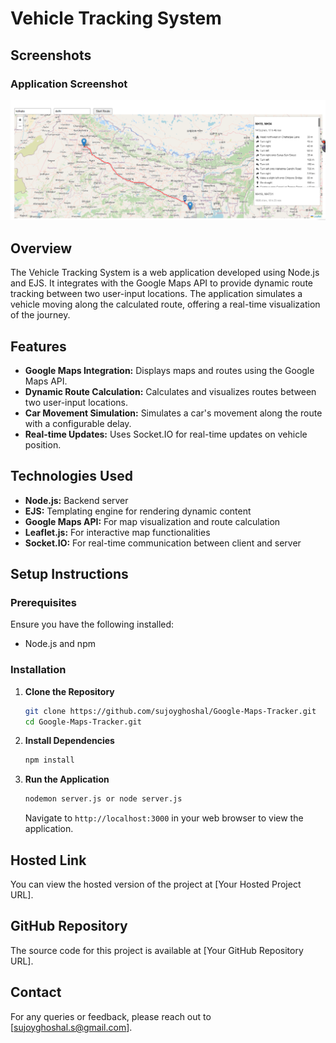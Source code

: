 # Vehicle Tracking System

## Screenshots

### Application Screenshot

![Vehicle Tracking System](project.png)


## Overview

The Vehicle Tracking System is a web application developed using Node.js and EJS. It integrates with the Google Maps API to provide dynamic route tracking between two user-input locations. The application simulates a vehicle moving along the calculated route, offering a real-time visualization of the journey.

## Features

- **Google Maps Integration:** Displays maps and routes using the Google Maps API.
- **Dynamic Route Calculation:** Calculates and visualizes routes between two user-input locations.
- **Car Movement Simulation:** Simulates a car's movement along the route with a configurable delay.
- **Real-time Updates:** Uses Socket.IO for real-time updates on vehicle position.

## Technologies Used

- **Node.js:** Backend server
- **EJS:** Templating engine for rendering dynamic content
- **Google Maps API:** For map visualization and route calculation
- **Leaflet.js:** For interactive map functionalities
- **Socket.IO:** For real-time communication between client and server

## Setup Instructions

### Prerequisites

Ensure you have the following installed:
- Node.js and npm

### Installation

1. **Clone the Repository**

    ```bash
    git clone https://github.com/sujoyghoshal/Google-Maps-Tracker.git
    cd Google-Maps-Tracker.git
    ```

2. **Install Dependencies**

    ```bash
    npm install
    ```

3. **Run the Application**

    ```bash
    nodemon server.js or node server.js
    ```

    Navigate to `http://localhost:3000` in your web browser to view the application.

## Hosted Link

You can view the hosted version of the project at [Your Hosted Project URL].

## GitHub Repository

The source code for this project is available at [Your GitHub Repository URL].

## Contact

For any queries or feedback, please reach out to [sujoyghoshal.s@gmail.com].
